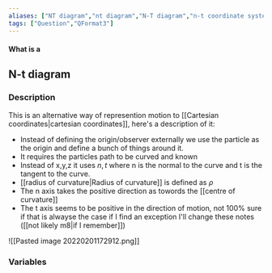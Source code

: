 ```yaml
---
aliases: ["NT diagram","nt diagram","N-T diagram","n-t coordinate system","variable on n-t"]
tags: ["Question","QFormat3"]
---
```


#### What is a
## N-t diagram

### Description

This is an alternative way of represention motion to [[Cartesian coordinates|cartesian coordinates]], here's a description of it:
- Instead of defining the origin/observer externally we use the particle as the origin and define a bunch of things around it. 
- It requires the particles path to be curved and known
- Instead of x,y,z it uses $n,t$ where n is the normal to the curve and t is the tangent to the curve.
- [[radius of curvature|Radius of curvature]] is defined as $\rho$
- The n axis takes the positive direction as towords the [[centre of curvature]]
- The t axis seems to be positive in the direction of motion, not 100% sure if that is alwayse the case if I find an exception I'll change these notes ([[not likely m8|if I remember]])

![[Pasted image 20220201172912.png]]

### Variables

